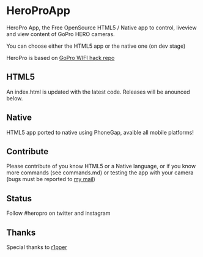 HeroProApp
==========

HeroPro App, the Free OpenSource HTML5 / Native app to control, liveview and view content of GoPro HERO cameras.

You can choose either the HTML5 app or the native one (on dev stage)

HeroPro is based on [GoPro WIFI hack repo](https://github.com/KonradIT/goprowifihack)

HTML5
------

An index.html is updated with the latest code. Releases will be anounced below.

Native
-------

HTML5 app ported to native using PhoneGap, avaible all mobile platforms!

Contribute
-----------

Please contribute of you know HTML5 or a Native language, or if you know more commands (see commands.md) or testing the app with your camera (bugs must be reported to [my mail](mailto:mail@chernowii.com))

Status
------

Follow #heropro on twitter and instagram

Thanks
-------

Special thanks to [r1pper](http://github.com/r1pper)
